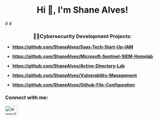 <h1 align="center">Hi 👋, I'm Shane Alves!</h1>
#
#
<h3 align="center">👩‍💻Cybersecurity Development Projects:</h3>

-  **https://github.com/ShaneAlves/Saas-Tech-Start-Up-IAM**

-  **https://github.com/ShaneAlves/Microsoft-Sentinel-SIEM-Homelab**

-  **https://github.com/ShaneAlves/Active-Directory-Lab**

-  **https://github.com/ShaneAlves/Vulnerability-Management**

-  **https://github.com/ShaneAlves/Github-File-Configuration**

<h3 align="left">Connect with me:</h3>
<p align="left">
<a href="https://linkedin.com/in/www.linkedin.com/in/shane-alves" target="blank"><img align="center" src="https://raw.githubusercontent.com/rahuldkjain/github-profile-readme-generator/master/src/images/icons/Social/linked-in-alt.svg" alt="www.linkedin.com/in/shane-alves" height="30" width="40" /></a>
</p>
